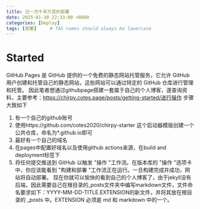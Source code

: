 ```yaml
---
title: 记一次千辛万苦的部署
date: 2025-01-30 22:33:00 +0800
categories: [Deploy]
tags: [部署]     # TAG names should always be lowercase
---
```

# Started
GitHub Pages 是 GitHub 提供的一个免费的静态网站托管服务，它允许 GitHub 用户创建和托管自己的静态网站，这些网站可以通过特定的 GitHub 仓库进行管理和托管。
因此笔者想通过githubpage搭建一套属于自己的个人博客，遂查询资料，主要参考：https://chirpy.cotes.page/posts/getting-started/进行操作
步骤大致如下

1. 有一个自己的github账号
2. 使用https://github.com/cotes2020/chirpy-starter 这个启动器模版创建一个公共仓库，命名为*.github.io即可
3. 最好有一个自己的域名
4. 在pages中配置好域名以及使用github actions来源，在build and deployment标签下
5. 将任何提交推送到 GitHub 以触发 "操作 "工作流。在版本库的 "操作 "选项卡中，你应该能看到 "构建和部署 "工作流正在运行。一旦构建完成并成功，网站将自动部署。
现在你就可以愉快的看到自己的个人博客了，由于jekyll没有后端，因此需要自己在根目录的_posts文件夹中编写markdown文件，文件命名要求如下：YYYY-MM-DD-TITLE.EXTENSION的新文件，并将其放在根目录的 _posts 中。EXTENSION 必须是 md 和 markdown 中的一个。